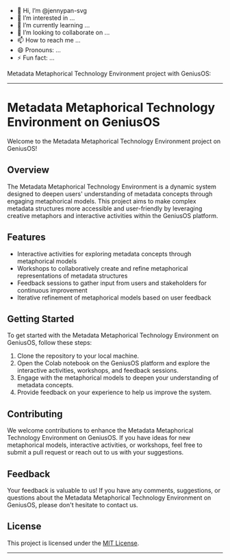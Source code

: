- 👋 Hi, I’m @jennypan-svg
- 👀 I’m interested in ...
- 🌱 I’m currently learning ...
- 💞️ I’m looking to collaborate on ...
- 📫 How to reach me ...
- 😄 Pronouns: ...
- ⚡ Fun fact: ...

<!---
jennypan-svg/jennypan-svg is a ✨ special ✨ repository because its `README.md` (this file) appears on your GitHub profile.
You can click the Preview link to take a look at your changes.
--->

Metadata Metaphorical Technology Environment project with GeniusOS:

---

# Metadata Metaphorical Technology Environment on GeniusOS

Welcome to the Metadata Metaphorical Technology Environment project on GeniusOS!

## Overview
The Metadata Metaphorical Technology Environment is a dynamic system designed to deepen users' understanding of metadata concepts through engaging metaphorical models. This project aims to make complex metadata structures more accessible and user-friendly by leveraging creative metaphors and interactive activities within the GeniusOS platform.

## Features
- Interactive activities for exploring metadata concepts through metaphorical models
- Workshops to collaboratively create and refine metaphorical representations of metadata structures
- Feedback sessions to gather input from users and stakeholders for continuous improvement
- Iterative refinement of metaphorical models based on user feedback

## Getting Started
To get started with the Metadata Metaphorical Technology Environment on GeniusOS, follow these steps:
1. Clone the repository to your local machine.
2. Open the Colab notebook on the GeniusOS platform and explore the interactive activities, workshops, and feedback sessions.
3. Engage with the metaphorical models to deepen your understanding of metadata concepts.
4. Provide feedback on your experience to help us improve the system.

## Contributing
We welcome contributions to enhance the Metadata Metaphorical Technology Environment on GeniusOS. If you have ideas for new metaphorical models, interactive activities, or workshops, feel free to submit a pull request or reach out to us with your suggestions.

## Feedback
Your feedback is valuable to us! If you have any comments, suggestions, or questions about the Metadata Metaphorical Technology Environment on GeniusOS, please don't hesitate to contact us.

## License
This project is licensed under the [MIT License](LICENSE).

---
